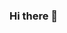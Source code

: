 ### Hi there 👋
<!--
**HaseebaAfzal/HaseebaAfzal** is a ✨ _special_ ✨ repository because its `README.md` (this file) appears on your GitHub profile.

I'm [Your Name], a passionate learner and a Master's student in Bioinformatics. 
🧬 Currently diving deep into the world of Python and Data Structures.

## 🚀 My Focus
- 🔍 Exploring the wonders of Python programming.
- 📊 Learning and implementing data structures for efficient problem-solving.
- 🧬 Pursuing a Master's in Bioinformatics to merge biology with computational analysis.

## 🌱 What I'm Currently Learning
- Python and its vast ecosystem.
- Advanced Data Structures and Algorithms.   
